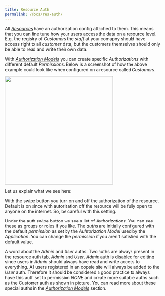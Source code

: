 ```yaml
---
title: Resource Auth
permalink: /docs/res-auth/
---
```


All *[Resources](/docs/resources)* have an authorization config attached to them. This means that you can fine tune how your users access the data on a resource level. E.g. the registry of *Customers* the *staff* at your comapny should have access right to all  *customer* data, but the customers themselves should only be able to read and write their own data.

With *[Authorization Models](/docs/what-is-auth)* you can create specific *Authorizations* with different default *Permissions*. Below is a screenshot of how the above example could look like when configured on a resource called *Customers*.

<img src="/img/res-auth-tab.png" width="350">

Let us explain what we see here:

With the swipe button you turn on and off the authorization of the resource. Default is on since with autorization off the resource will be fully open to anyone on the internet. So, be careful with this setting.

Under the auth swipe button we see a list of *Authorizations*. You can see these as groups or roles if you like. The *auths* are initially configured with the default *permission* as set by the *Auhtorization Model* used by the *Application*. You can change the *permission* if you aren't satisfied with the default value.

A word about the *Admin* and *User* auths. Two auths are always present in the resource auth tab, *Admin* and *User*. *Admin* auth is disabled for editing since users in *Admin* should always have read and write access to everything. All users registered in an oopsie site will always be added to the *User* auth. Therefore it should be considered a good practice to always have this auth set to permission *NONE* and create more suitable auths such as the Customer auth as shown in picture. You can read more about these special auths in the *[Authorization Models](/docs/what-is-auth)* section.